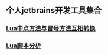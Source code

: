 ## 个人jetbrains开发工具集合
### [Lua中点方法与冒号方法互相转换](https://github.com/zhang00lei/jetbrains_myLuaTools/tree/main/jetbrains_codeSwitch)
### [Lua脚本分析](https://github.com/zhang00lei/jetbrains_myLuaTools/tree/main/jetbrains_codeChecker)